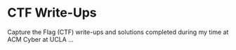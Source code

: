 # CTF Write-Ups 

Capture the Flag (CTF) write-ups and solutions completed during my time at ACM Cyber at UCLA ...
